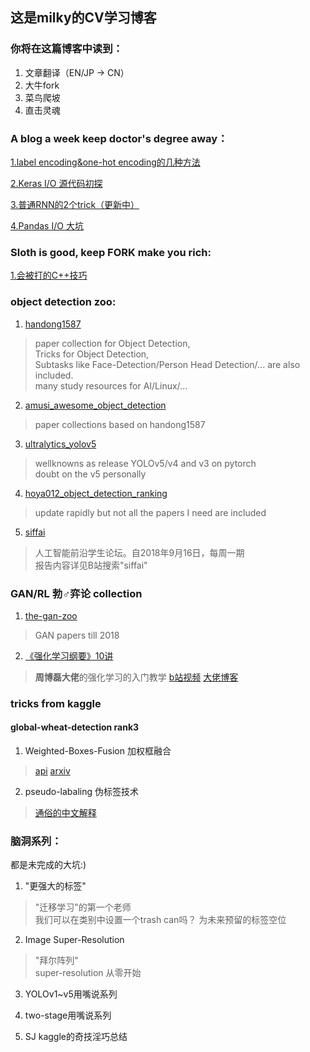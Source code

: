 ## 这是milky的CV学习博客
### 你将在这篇博客中读到：

1. 文章翻译（EN/JP -> CN）
2. 大牛fork
3. 菜鸟爬坡
4. 直击灵魂


### A blog a week keep doctor's degree away：

  [1.label encoding&one-hot encoding的几种方法](训练前1.md)

  [2.Keras I/O 源代码初探](git2.md)

  [3.普通RNN的2个trick（更新中）](rnn_trick1.md)

  [4.Pandas I/O 大坑](pandas1.md)

  
### Sloth is good, keep FORK make you rich:

  [1.会被打的C++技巧](cpp_1.md)
   
  
### object detection zoo:
1. [handong1587](https://handong1587.github.io/deep_learning/2015/10/09/object-detection.html)
> paper collection for Object Detection,  
> Tricks for Object Detection,  
> Subtasks like Face-Detection/Person Head Detection/... are also included.  
> many study resources for AI/Linux/...  

2. [amusi_awesome_object_detection](https://github.com/amusi/awesome-object-detection)
> paper collections based on handong1587

3. [ultralytics_yolov5](https://github.com/ultralytics/yolov5)
> wellknowns as release YOLOv5/v4 and v3 on pytorch  
> doubt on the v5 personally

4. [hoya012_object_detection_ranking](https://github.com/hoya012/deep_learning_object_detection)
> update rapidly but not all the papers I need are included
 
5. [siffai](http://sffai.com/)
> 人工智能前沿学生论坛。自2018年9月16日，每周一期  
> 报告内容详见B站搜索"siffai"
 
 
### GAN/RL 勃♂弈论 collection
1. [the-gan-zoo](https://github.com/hindupuravinash/the-gan-zoo)
> GAN papers till 2018

2. [《强化学习纲要》10讲](https://github.com/zhoubolei/introRL)
> **周博磊大佬**的强化学习的入门教学
> [b站视频](https://space.bilibili.com/511221970/video)
> [大佬博客](http://bzhou.ie.cuhk.edu.hk/)
  


### tricks from kaggle
#### global-wheat-detection rank3
1. Weighted-Boxes-Fusion 加权框融合
> [api](https://github.com/FicmillaR/Weighted-Boxes-Fusion)
> [arxiv](https://arxiv.org/abs/1910.13302)


2. pseudo-labaling 伪标签技术
> [通俗的中文解释](https://cloud.tencent.com/developer/article/1656245)



### 脑洞系列：
都是未完成的大坑:)

1. "更强大的标签"
> "迁移学习"的第一个老师  
> 我们可以在类别中设置一个trash can吗？
> 为未来预留的标签空位
  
2. Image Super-Resolution
> "拜尔阵列"  
> super-resolution 从零开始  

3. YOLOv1~v5用嘴说系列 

4. two-stage用嘴说系列

5. SJ kaggle的奇技淫巧总结
